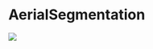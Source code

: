 # AerialSegmentation

<a href="https://huggingface.co/spaces/NishantD/Segmentation"><img src="https://img.shields.io/badge/%F0%9F%A4%97%20Model_Card-Huggingface-orange"></a> 
